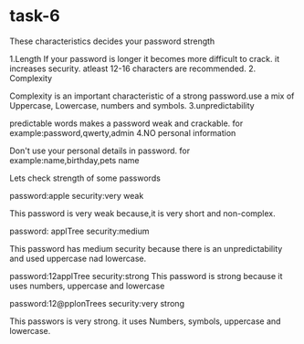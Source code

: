# task-6

These characteristics decides your password strength

1.Length 
  If your password is longer it becomes more difficult to crack. it increases security.
atleast 12-16 characters are recommended.
2. Complexity

Complexity is an important characteristic of a strong password.use a mix of Uppercase, Lowercase, numbers and symbols.
3.unpredictability

predictable words makes a password weak and crackable.
for example:password,qwerty,admin
4.NO personal information

Don't use your personal details in password.
for example:name,birthday,pets name

Lets check strength of some passwords

password:apple
security:very weak

This password is very weak because,it is very short and non-complex.

password: applTree
security:medium

This password has medium security  because there is an unpredictability and used uppercase nad lowercase.

password:12applTree
security:strong
This password is strong because it uses numbers, uppercase and  lowercase

password:12@pplonTrees
security:very strong

This passwors is very strong. it uses Numbers, symbols, uppercase and lowercase. 
